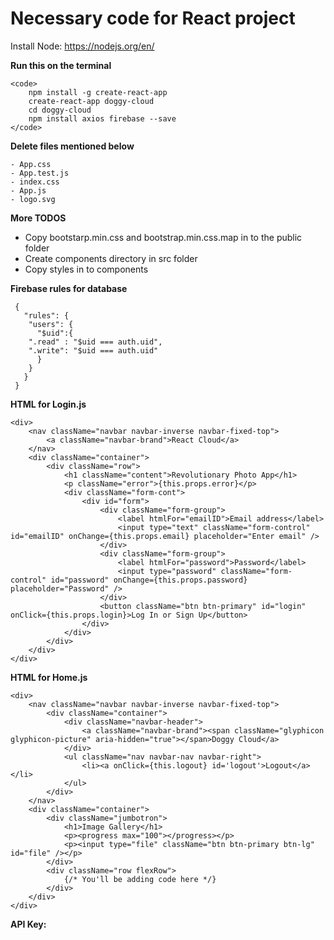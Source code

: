 # Necessary code for React project

Install Node: https://nodejs.org/en/

<b>Run this on the terminal</b>

	<code>
		npm install -g create-react-app
		create-react-app doggy-cloud		
		cd doggy-cloud
		npm install axios firebase --save
	</code>


<b>Delete files mentioned below</b>

	- App.css 
	- App.test.js
	- index.css
	- App.js
	- logo.svg
	
<b>More TODOS </b>
  - Copy bootstarp.min.css and bootstrap.min.css.map in to the public folder
  - Create components directory in src folder
  - Copy styles in to components

<b>Firebase rules for database</b>

	 {
	   "rules": {
	    "users": {
	      "$uid":{
		".read" : "$uid === auth.uid",
		".write": "$uid === auth.uid"
	      }
	    }
	   }
	 }

<b>HTML for Login.js</b>

	<div>
		<nav className="navbar navbar-inverse navbar-fixed-top">
			<a className="navbar-brand">React Cloud</a>
		</nav>
		<div className="container">
			<div className="row">
				<h1 className="content">Revolutionary Photo App</h1>
				<p className="error">{this.props.error}</p>
				<div className="form-cont">
					<div id="form">
						<div className="form-group">
							<label htmlFor="emailID">Email address</label>
							<input type="text" className="form-control" id="emailID" onChange={this.props.email} placeholder="Enter email" />
						</div>
						<div className="form-group">
							<label htmlFor="password">Password</label>
							<input type="password" className="form-control" id="password" onChange={this.props.password} placeholder="Password" />
						</div>
						<button className="btn btn-primary" id="login" onClick={this.props.login}>Log In or Sign Up</button>
					</div>
				</div>
			</div>
		</div>
	</div>

<b>HTML for Home.js</b>	

	<div>
		<nav className="navbar navbar-inverse navbar-fixed-top">
			<div className="container">
				<div className="navbar-header">
					<a className="navbar-brand"><span className="glyphicon glyphicon-picture" aria-hidden="true"></span>Doggy Cloud</a>
				</div>
				<ul className="nav navbar-nav navbar-right">
					<li><a onClick={this.logout} id='logout'>Logout</a></li>
				</ul>
			</div>
		</nav>
		<div className="container">
			<div className="jumbotron">
				<h1>Image Gallery</h1>
				<p><progress max="100"></progress></p>
				<p><input type="file" className="btn btn-primary btn-lg" id="file" /></p>
			</div>
			<div className="row flexRow">
				{/* You'll be adding code here */}
			</div>
		</div>
	</div>

<b>API Key:</b> <code></code>





